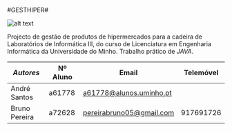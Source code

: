#GESTHIPER#

![alt text](https://glassfish.java.net/hol/images/duke-scientist.png)


Projecto de gestão de produtos de hipermercados para a cadeira de Laboratórios de
Informática III, do curso de Licenciatura em Engenharia Informática da Universidade
do Minho. Trabalho prático de *JAVA*.

|*Autores*     |Nº Aluno |  Email                                             | Telemóvel |
|------------- |---------|----------------------------------------------------|---------- |
|André Santos  | a61778  | [a61778@alunos.uminho.pt](a61778@alunos.uminho.pt) |           |
|Bruno Pereira | a72628  | [pereirabruno05@gmail.com](pereirabruno05@gmail.com)   | 917691726 |